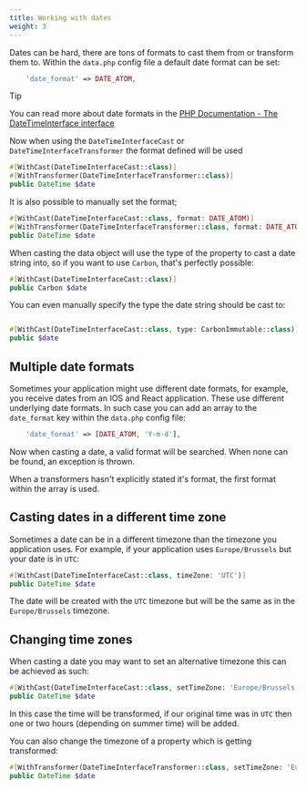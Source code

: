 ```yaml
---
title: Working with dates
weight: 3
---
```


Dates can be hard, there are tons of formats to cast them from or transform them to. Within the `data.php` config file a
default date format can be set:

```php
    'date_format' => DATE_ATOM,
```

> [!TIP]
> You can read more about date formats in the [PHP Documentation - The DateTimeInterface interface](https://www.php.net/manual/en/class.datetimeinterface.php)

Now when using the `DateTimeInterfaceCast` or `DateTimeInterfaceTransformer` the format defined will be used

```php
#[WithCast(DateTimeInterfaceCast::class)]
#[WithTransformer(DateTimeInterfaceTransformer::class)]
public DateTime $date
```

It is also possible to manually set the format;

```php
#[WithCast(DateTimeInterfaceCast::class, format: DATE_ATOM)]
#[WithTransformer(DateTimeInterfaceTransformer::class, format: DATE_ATOM)]
public DateTime $date
```

When casting the data object will use the type of the property to cast a date string into, so if you want to
use `Carbon`, that's perfectly possible:

```php
#[WithCast(DateTimeInterfaceCast::class)]
public Carbon $date
```

You can even manually specify the type the date string should be cast to:

```php

#[WithCast(DateTimeInterfaceCast::class, type: CarbonImmutable::class)]
public $date
```

## Multiple date formats

Sometimes your application might use different date formats, for example, you receive dates from an IOS and React
application. These use different underlying date formats. In such case you can add an array to the `date_format` key
within the `data.php` config file:

```php
    'date_format' => [DATE_ATOM, 'Y-m-d'],
```

Now when casting a date, a valid format will be searched. When none can be found, an exception is thrown.

When a transformers hasn't explicitly stated it's format, the first format within the array is used.

## Casting dates in a different time zone

Sometimes a date can be in a different timezone than the timezone you application uses. For example, if your application uses `Europe/Brussels` but your date is in `UTC`:

```php
#[WithCast(DateTimeInterfaceCast::class, timeZone: 'UTC')]
public DateTime $date
```

The date will be created with the `UTC` timezone but will be the same as in the `Europe/Brussels` timezone.

## Changing time zones

When casting a date you may want to set an alternative timezone this can be achieved as such:

```php
#[WithCast(DateTimeInterfaceCast::class, setTimeZone: 'Europe/Brussels')]
public DateTime $date
```

In this case the time will be transformed, if our original time was in `UTC` then one or two hours (depending on summer time) will be added.

You can also change the timezone of a property which is getting transformed:

```php
#[WithTransformer(DateTimeInterfaceTransformer::class, setTimeZone: 'Europe/Brussels')]
public DateTime $date
```
